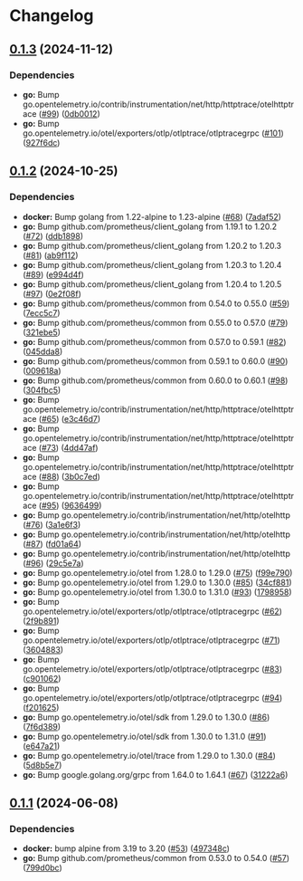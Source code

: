 # Changelog

## [0.1.3](https://github.com/hairyhenderson/sagemcom_fast_exporter/compare/v0.1.2...v0.1.3) (2024-11-12)


### Dependencies

* **go:** Bump go.opentelemetry.io/contrib/instrumentation/net/http/httptrace/otelhttptrace ([#99](https://github.com/hairyhenderson/sagemcom_fast_exporter/issues/99)) ([0db0012](https://github.com/hairyhenderson/sagemcom_fast_exporter/commit/0db0012c37fdcdf1cd3340e82e3502500f23d7ef))
* **go:** Bump go.opentelemetry.io/otel/exporters/otlp/otlptrace/otlptracegrpc ([#101](https://github.com/hairyhenderson/sagemcom_fast_exporter/issues/101)) ([927f6dc](https://github.com/hairyhenderson/sagemcom_fast_exporter/commit/927f6dcf7bd9f678db7650b1e10dfdba6c59d850))

## [0.1.2](https://github.com/hairyhenderson/sagemcom_fast_exporter/compare/v0.1.1...v0.1.2) (2024-10-25)


### Dependencies

* **docker:** Bump golang from 1.22-alpine to 1.23-alpine ([#68](https://github.com/hairyhenderson/sagemcom_fast_exporter/issues/68)) ([7adaf52](https://github.com/hairyhenderson/sagemcom_fast_exporter/commit/7adaf529b2a76e60fa9889e081518cc669c0df1a))
* **go:** Bump github.com/prometheus/client_golang from 1.19.1 to 1.20.2 ([#72](https://github.com/hairyhenderson/sagemcom_fast_exporter/issues/72)) ([ddb1898](https://github.com/hairyhenderson/sagemcom_fast_exporter/commit/ddb18988bd2b3c5299c4a19506d2504748d9c427))
* **go:** Bump github.com/prometheus/client_golang from 1.20.2 to 1.20.3 ([#81](https://github.com/hairyhenderson/sagemcom_fast_exporter/issues/81)) ([ab9f112](https://github.com/hairyhenderson/sagemcom_fast_exporter/commit/ab9f112eb638229076887ad655069321e37aae49))
* **go:** Bump github.com/prometheus/client_golang from 1.20.3 to 1.20.4 ([#89](https://github.com/hairyhenderson/sagemcom_fast_exporter/issues/89)) ([e994d4f](https://github.com/hairyhenderson/sagemcom_fast_exporter/commit/e994d4fc2f0d387b636e0bf79949927f15a09d61))
* **go:** Bump github.com/prometheus/client_golang from 1.20.4 to 1.20.5 ([#97](https://github.com/hairyhenderson/sagemcom_fast_exporter/issues/97)) ([0e2f08f](https://github.com/hairyhenderson/sagemcom_fast_exporter/commit/0e2f08f9427c9982457f6cc21bdaf96295bc5f4c))
* **go:** Bump github.com/prometheus/common from 0.54.0 to 0.55.0 ([#59](https://github.com/hairyhenderson/sagemcom_fast_exporter/issues/59)) ([7ecc5c7](https://github.com/hairyhenderson/sagemcom_fast_exporter/commit/7ecc5c7e88523ca02570a6da76627c5eebd04d1a))
* **go:** Bump github.com/prometheus/common from 0.55.0 to 0.57.0 ([#79](https://github.com/hairyhenderson/sagemcom_fast_exporter/issues/79)) ([321ebe5](https://github.com/hairyhenderson/sagemcom_fast_exporter/commit/321ebe591be75e648d38947e40f8f2f46e4b6c69))
* **go:** Bump github.com/prometheus/common from 0.57.0 to 0.59.1 ([#82](https://github.com/hairyhenderson/sagemcom_fast_exporter/issues/82)) ([045dda8](https://github.com/hairyhenderson/sagemcom_fast_exporter/commit/045dda8bb9d44084b557b73fd60f383616cd9850))
* **go:** Bump github.com/prometheus/common from 0.59.1 to 0.60.0 ([#90](https://github.com/hairyhenderson/sagemcom_fast_exporter/issues/90)) ([009618a](https://github.com/hairyhenderson/sagemcom_fast_exporter/commit/009618a050db9e1eed8792980c44bd2122e347af))
* **go:** Bump github.com/prometheus/common from 0.60.0 to 0.60.1 ([#98](https://github.com/hairyhenderson/sagemcom_fast_exporter/issues/98)) ([304fbc5](https://github.com/hairyhenderson/sagemcom_fast_exporter/commit/304fbc5bea0902453aeafdaa64d65fe7a531f1c0))
* **go:** Bump go.opentelemetry.io/contrib/instrumentation/net/http/httptrace/otelhttptrace ([#65](https://github.com/hairyhenderson/sagemcom_fast_exporter/issues/65)) ([e3c46d7](https://github.com/hairyhenderson/sagemcom_fast_exporter/commit/e3c46d7c7a754f5c0a207fc297fcc7ae295a193f))
* **go:** Bump go.opentelemetry.io/contrib/instrumentation/net/http/httptrace/otelhttptrace ([#73](https://github.com/hairyhenderson/sagemcom_fast_exporter/issues/73)) ([4dd47af](https://github.com/hairyhenderson/sagemcom_fast_exporter/commit/4dd47afdf963f3714c0138bfb39352f5788d6b09))
* **go:** Bump go.opentelemetry.io/contrib/instrumentation/net/http/httptrace/otelhttptrace ([#88](https://github.com/hairyhenderson/sagemcom_fast_exporter/issues/88)) ([3b0c7ed](https://github.com/hairyhenderson/sagemcom_fast_exporter/commit/3b0c7edb9e8c8aa34b5fe2970226fe8bc9998d79))
* **go:** Bump go.opentelemetry.io/contrib/instrumentation/net/http/httptrace/otelhttptrace ([#95](https://github.com/hairyhenderson/sagemcom_fast_exporter/issues/95)) ([9636499](https://github.com/hairyhenderson/sagemcom_fast_exporter/commit/9636499e734efcdc949f05547fda1ab7d04cb1e9))
* **go:** Bump go.opentelemetry.io/contrib/instrumentation/net/http/otelhttp ([#76](https://github.com/hairyhenderson/sagemcom_fast_exporter/issues/76)) ([3a1e6f3](https://github.com/hairyhenderson/sagemcom_fast_exporter/commit/3a1e6f3b3cb777769ff40c5603dce865790ae417))
* **go:** Bump go.opentelemetry.io/contrib/instrumentation/net/http/otelhttp ([#87](https://github.com/hairyhenderson/sagemcom_fast_exporter/issues/87)) ([fd01a64](https://github.com/hairyhenderson/sagemcom_fast_exporter/commit/fd01a64451081b5485360c67554184a3a96b1534))
* **go:** Bump go.opentelemetry.io/contrib/instrumentation/net/http/otelhttp ([#96](https://github.com/hairyhenderson/sagemcom_fast_exporter/issues/96)) ([29c5e7a](https://github.com/hairyhenderson/sagemcom_fast_exporter/commit/29c5e7aa7d831921bb3a70ae9e513db1899bd7d0))
* **go:** Bump go.opentelemetry.io/otel from 1.28.0 to 1.29.0 ([#75](https://github.com/hairyhenderson/sagemcom_fast_exporter/issues/75)) ([f99e790](https://github.com/hairyhenderson/sagemcom_fast_exporter/commit/f99e7908ba969df060166df0abdbf4f9013d5b44))
* **go:** Bump go.opentelemetry.io/otel from 1.29.0 to 1.30.0 ([#85](https://github.com/hairyhenderson/sagemcom_fast_exporter/issues/85)) ([34cf881](https://github.com/hairyhenderson/sagemcom_fast_exporter/commit/34cf881ffe7d82a57eac0ec949dc9050a8c06e69))
* **go:** Bump go.opentelemetry.io/otel from 1.30.0 to 1.31.0 ([#93](https://github.com/hairyhenderson/sagemcom_fast_exporter/issues/93)) ([1798958](https://github.com/hairyhenderson/sagemcom_fast_exporter/commit/1798958eeda0a6d919984076e6ee205d0709cd26))
* **go:** Bump go.opentelemetry.io/otel/exporters/otlp/otlptrace/otlptracegrpc ([#62](https://github.com/hairyhenderson/sagemcom_fast_exporter/issues/62)) ([2f9b891](https://github.com/hairyhenderson/sagemcom_fast_exporter/commit/2f9b89100771f76e7c70d56da242e9860360ed0a))
* **go:** Bump go.opentelemetry.io/otel/exporters/otlp/otlptrace/otlptracegrpc ([#71](https://github.com/hairyhenderson/sagemcom_fast_exporter/issues/71)) ([3604883](https://github.com/hairyhenderson/sagemcom_fast_exporter/commit/36048833cc10f8c4f90c422886b2f0765c9a4390))
* **go:** Bump go.opentelemetry.io/otel/exporters/otlp/otlptrace/otlptracegrpc ([#83](https://github.com/hairyhenderson/sagemcom_fast_exporter/issues/83)) ([c901062](https://github.com/hairyhenderson/sagemcom_fast_exporter/commit/c901062b47c34c3a4fee173eb5c0745ded1377fa))
* **go:** Bump go.opentelemetry.io/otel/exporters/otlp/otlptrace/otlptracegrpc ([#94](https://github.com/hairyhenderson/sagemcom_fast_exporter/issues/94)) ([f201625](https://github.com/hairyhenderson/sagemcom_fast_exporter/commit/f2016259c3116e7154545cbf68293a0f420ccdac))
* **go:** Bump go.opentelemetry.io/otel/sdk from 1.29.0 to 1.30.0 ([#86](https://github.com/hairyhenderson/sagemcom_fast_exporter/issues/86)) ([7f6d389](https://github.com/hairyhenderson/sagemcom_fast_exporter/commit/7f6d389be36705e0219010c1b8357bd3d02e62c2))
* **go:** Bump go.opentelemetry.io/otel/sdk from 1.30.0 to 1.31.0 ([#91](https://github.com/hairyhenderson/sagemcom_fast_exporter/issues/91)) ([e647a21](https://github.com/hairyhenderson/sagemcom_fast_exporter/commit/e647a2141fa262c6dc985c5c2cd3b72ed3d9e199))
* **go:** Bump go.opentelemetry.io/otel/trace from 1.29.0 to 1.30.0 ([#84](https://github.com/hairyhenderson/sagemcom_fast_exporter/issues/84)) ([5d8b5e7](https://github.com/hairyhenderson/sagemcom_fast_exporter/commit/5d8b5e7062e53722ac05126758ed2ec9f162c779))
* **go:** Bump google.golang.org/grpc from 1.64.0 to 1.64.1 ([#67](https://github.com/hairyhenderson/sagemcom_fast_exporter/issues/67)) ([31222a6](https://github.com/hairyhenderson/sagemcom_fast_exporter/commit/31222a6b60ff5e6d10b6bef623964765f40cd788))

## [0.1.1](https://github.com/hairyhenderson/sagemcom_fast_exporter/compare/v0.1.0...v0.1.1) (2024-06-08)


### Dependencies

* **docker:** bump alpine from 3.19 to 3.20 ([#53](https://github.com/hairyhenderson/sagemcom_fast_exporter/issues/53)) ([497348c](https://github.com/hairyhenderson/sagemcom_fast_exporter/commit/497348c116b87c3030260b66314fbf19939c2565))
* **go:** Bump github.com/prometheus/common from 0.53.0 to 0.54.0 ([#57](https://github.com/hairyhenderson/sagemcom_fast_exporter/issues/57)) ([799d0bc](https://github.com/hairyhenderson/sagemcom_fast_exporter/commit/799d0bca1a5b6c00a9069330078c48973e672ebd))
